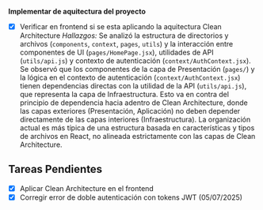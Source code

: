 **Implementar de aquitectura del proyecto**
   - [x] Verificar en frontend si se esta aplicando la aquitectura Clean Architecture 
     *Hallazgos:* Se analizó la estructura de directorios y archivos (`components`, `context`, `pages`, `utils`) y la interacción entre componentes de UI (`pages/HomePage.jsx`), utilidades de API (`utils/api.js`) y contexto de autenticación (`context/AuthContext.jsx`). Se observó que los componentes de la capa de Presentación (`pages/`) y la lógica en el contexto de autenticación (`context/AuthContext.jsx`) tienen dependencias directas con la utilidad de la API (`utils/api.js`), que representa la capa de Infraestructura. Esto va en contra del principio de dependencia hacia adentro de Clean Architecture, donde las capas exteriores (Presentación, Aplicación) no deben depender directamente de las capas interiores (Infraestructura). La organización actual es más típica de una estructura basada en características y tipos de archivos en React, no alineada estrictamente con las capas de Clean Architecture.

## Tareas Pendientes

- [x] Aplicar Clean Architecture en el frontend
- [x] Corregir error de doble autenticación con tokens JWT (05/07/2025)
